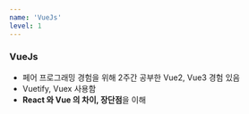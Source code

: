 ```yaml
---
name: 'VueJs'
level: 1
---
```


### VueJs

- 페어 프로그래밍 경험을 위해 2주간 공부한 Vue2, Vue3 경험 있음
- Vuetify, Vuex 사용함
- **React 와 Vue 의 차이, 장단점**을 이해